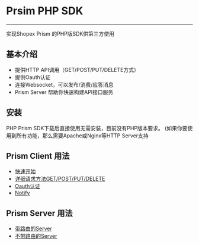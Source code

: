 # Prsim PHP SDK

----------

实现Shopex Prism 的PHP版SDK供第三方使用


## 基本介绍 ##

- 提供HTTP API调用（GET/POST/PUT/DELETE方式）
- 提供Oauth认证
- 连接Websocket，可以发布/消费/应答消息
- Prism Server 帮助你快速构建API接口服务


## 安装 ##
PHP Prism SDK下载后直接使用无需安装，目前没有PHP版本要求。 (如果你要使用到所有功能，那么需要Apache或Nginx等HTTP Server支持

## Prism Client 用法 ##
- [快速开始](get)
- [详细请求方法GET/POST/PUT/DELETE](rpc)
- [Oauth认证](oauth)
- [Notify](notify)


## Prism Server 用法 ##
- [带路由的Server](server-router)
- [不带路由的Server](server-norouter)